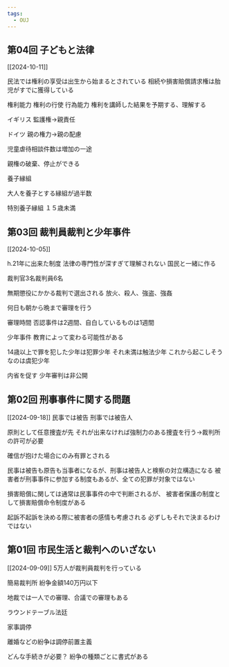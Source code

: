 ```yaml
---
tags:
  - OUJ
---
```

## 第04回 子どもと法律
[[2024-10-11]]

民法では権利の享受は出生から始まるとされている
相続や損害賠償請求権は胎児がすでに獲得している

権利能力 権利の行使
行為能力 権利を講師した結果を予期する、理解する

イギリス
監護権→親責任

ドイツ
親の権力→親の配慮

児童虐待相談件数は増加の一途

親権の破棄、停止ができる

養子縁組

大人を養子とする縁組が過半数

特別養子縁組
１５歳未満

## 第03回 裁判員裁判と少年事件
[[2024-10-05]]

h.21年に出来た制度
法律の専門性が深すぎて理解されない
国民と一緒に作る

裁判官3名裁判員6名

無期懲役にかかる裁判で選出される
放火、殺人、強盗、強姦

何日も朝から晩まで審理を行う

審理時間
否認事件は2週間、自白しているものは1週間

少年事件
教育によって変わる可能性がある

14歳以上で罪を犯した少年は犯罪少年
それ未満は触法少年
これから起こしそうなのは虞犯少年

内省を促す
少年審判は非公開

## 第02回 刑事事件に関する問題
[[2024-09-18]]
民事では被告
刑事では被告人

原則として任意捜査が先
それが出来なければ強制力のある捜査を行う→裁判所の許可が必要

確信が抱けた場合にのみ有罪とされる

民事は被告も原告も当事者になるが、刑事は被告人と検察の対立構造になる
被害者が刑事事件に参加する制度もあるが、全ての犯罪が対象ではない

損害賠償に関しては通常は民事事件の中で判断されるが、
被害者保護の制度として損害賠償命令制度がある

起訴不起訴を決める際に被害者の感情も考慮される
必ずしもそれで決まるわけではない


## 第01回 市民生活と裁判へのいざない
[[2024-09-09]]
5万人が裁判員裁判を行っている

簡易裁判所
紛争金額140万円以下

地裁では一人での審理、合議での審理もある

ラウンドテーブル法廷

家事調停

離婚などの紛争は調停前置主義

どんな手続きが必要？
紛争の種類ごとに書式がある


